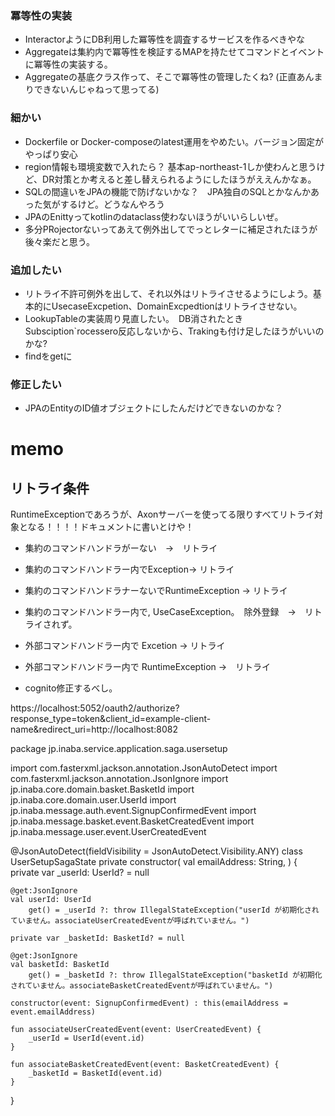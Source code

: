 ### 冪等性の実装
* InteractorようにDB利用した冪等性を調査するサービスを作るべきやな
* Aggregateは集約内で冪等性を検証するMAPを持たせてコマンドとイベントに冪等性の実装する。
* Aggregateの基底クラス作って、そこで冪等性の管理したくね? (正直あんまりできないんじゃねって思ってる)

### 細かい
* Dockerfile or Docker-composeのlatest運用をやめたい。バージョン固定がやっぱり安心
* region情報も環境変数で入れたら？ 基本ap-northeast-1しか使わんと思うけど、DR対策とか考えると差し替えられるようにしたほうがええんかなぁ。
* SQLの間違いをJPAの機能で防げないかな？　JPA独自のSQLとかなんかあった気がするけど。どうなんやろう
* JPAのEnittyってkotlinのdataclass使わないほうがいいらしいぜ。
* 多分PRojectorないってあえて例外出してでっとレターに補足されたほうが後々楽だと思う。


### 追加したい
* リトライ不許可例外を出して、それ以外はリトライさせるようにしよう。基本的にUsecaseExcpetion、DomainExcpedtionはリトライさせない。
* LookupTableの実装周り見直したい。　DB消されたときSubsciption`rocessero反応しないから、Trakingも付け足したほうがいいのかな?
* findをgetに
### 修正したい
* JPAのEntityのID値オブジェクトにしたんだけどできないのかな？

# memo
## リトライ条件
RuntimeExceptionであろうが、Axonサーバーを使ってる限りすべてリトライ対象となる！！！！ドキュメントに書いとけや！

 * 集約のコマンドハンドラがーない　→　リトライ
 * 集約のコマンドハンドラー内でException→ リトライ
 * 集約のコマンドハンドラナーないでRuntimeException → リトライ
 * 集約のコマンドハンドラー内で, UseCaseException。　除外登録　→　リトライされず。
 * 外部コマンドハンドラー内で Excetion → リトライ
 * 外部コマンドハンドラー内で RuntimeException →　リトライ

* cognito修正するべし。

https://localhost:5052/oauth2/authorize?response_type=token&client_id=example-client-name&redirect_uri=http://localhost:8082






package jp.inaba.service.application.saga.usersetup

import com.fasterxml.jackson.annotation.JsonAutoDetect
import com.fasterxml.jackson.annotation.JsonIgnore
import jp.inaba.core.domain.basket.BasketId
import jp.inaba.core.domain.user.UserId
import jp.inaba.message.auth.event.SignupConfirmedEvent
import jp.inaba.message.basket.event.BasketCreatedEvent
import jp.inaba.message.user.event.UserCreatedEvent

@JsonAutoDetect(fieldVisibility = JsonAutoDetect.Visibility.ANY)
class UserSetupSagaState private constructor(
val emailAddress: String,
) {
private var _userId: UserId? = null

    @get:JsonIgnore
    val userId: UserId
        get() = _userId ?: throw IllegalStateException("userId が初期化されていません。associateUserCreatedEventが呼ばれていません。")

    private var _basketId: BasketId? = null

    @get:JsonIgnore
    val basketId: BasketId
        get() = _basketId ?: throw IllegalStateException("basketId が初期化されていません。associateBasketCreatedEventが呼ばれていません。")

    constructor(event: SignupConfirmedEvent) : this(emailAddress = event.emailAddress)

    fun associateUserCreatedEvent(event: UserCreatedEvent) {
        _userId = UserId(event.id)
    }

    fun associateBasketCreatedEvent(event: BasketCreatedEvent) {
        _basketId = BasketId(event.id)
    }
}
